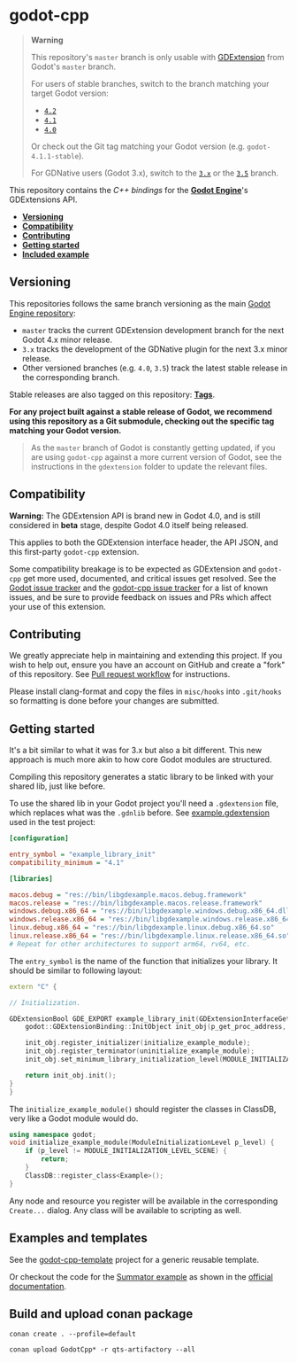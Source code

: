 # godot-cpp

> **Warning**
>
> This repository's `master` branch is only usable with
> [GDExtension](https://godotengine.org/article/introducing-gd-extensions)
> from Godot's `master` branch.
>
> For users of stable branches, switch to the branch matching your target Godot version:
> - [`4.2`](https://github.com/godotengine/godot-cpp/tree/4.2)
> - [`4.1`](https://github.com/godotengine/godot-cpp/tree/4.1)
> - [`4.0`](https://github.com/godotengine/godot-cpp/tree/4.0)
>
> Or check out the Git tag matching your Godot version (e.g. `godot-4.1.1-stable`).
>
> For GDNative users (Godot 3.x), switch to the [`3.x`](https://github.com/godotengine/godot-cpp/tree/3.x)
> or the [`3.5`](https://github.com/godotengine/godot-cpp/tree/3.5) branch.

This repository contains the  *C++ bindings* for the [**Godot Engine**](https://github.com/godotengine/godot)'s GDExtensions API.

- [**Versioning**](#versioning)
- [**Compatibility**](#compatibility)
- [**Contributing**](#contributing)
- [**Getting started**](#getting-started)
- [**Included example**](#included-example)

## Versioning

This repositories follows the same branch versioning as the main [Godot Engine
repository](https://github.com/godotengine/godot):

- `master` tracks the current GDExtension development branch for the next Godot
  4.x minor release.
- `3.x` tracks the development of the GDNative plugin for the next 3.x minor
  release.
- Other versioned branches (e.g. `4.0`, `3.5`) track the latest stable release
  in the corresponding branch.

Stable releases are also tagged on this repository:
[**Tags**](https://github.com/godotengine/godot-cpp/tags).

**For any project built against a stable release of Godot, we recommend using
this repository as a Git submodule, checking out the specific tag matching your
Godot version.**

> As the `master` branch of Godot is constantly getting updated, if you are
> using `godot-cpp` against a more current version of Godot, see the instructions
> in the `gdextension` folder to update the relevant files.

## Compatibility

**Warning:** The GDExtension API is brand new in Godot 4.0, and is still
considered in **beta** stage, despite Godot 4.0 itself being released.

This applies to both the GDExtension interface header, the API JSON, and this
first-party `godot-cpp` extension.

Some compatibility breakage is to be expected as GDExtension and `godot-cpp`
get more used, documented, and critical issues get resolved. See the
[Godot issue tracker](https://github.com/godotengine/godot/issues?q=is%3Aissue+is%3Aopen+label%3Atopic%3Agdextension)
and the [godot-cpp issue tracker](https://github.com/godotengine/godot/issues)
for a list of known issues, and be sure to provide feedback on issues and PRs
which affect your use of this extension.

## Contributing

We greatly appreciate help in maintaining and extending this project. If you
wish to help out, ensure you have an account on GitHub and create a "fork" of
this repository. See [Pull request workflow](https://docs.godotengine.org/en/stable/community/contributing/pr_workflow.html)
for instructions.

Please install clang-format and copy the files in `misc/hooks` into `.git/hooks`
so formatting is done before your changes are submitted.

## Getting started

It's a bit similar to what it was for 3.x but also a bit different.
This new approach is much more akin to how core Godot modules are structured.

Compiling this repository generates a static library to be linked with your shared lib,
just like before.

To use the shared lib in your Godot project you'll need a `.gdextension`
file, which replaces what was the `.gdnlib` before.
See [example.gdextension](test/project/example.gdextension) used in the test project:

```ini
[configuration]

entry_symbol = "example_library_init"
compatibility_minimum = "4.1"

[libraries]

macos.debug = "res://bin/libgdexample.macos.debug.framework"
macos.release = "res://bin/libgdexample.macos.release.framework"
windows.debug.x86_64 = "res://bin/libgdexample.windows.debug.x86_64.dll"
windows.release.x86_64 = "res://bin/libgdexample.windows.release.x86_64.dll"
linux.debug.x86_64 = "res://bin/libgdexample.linux.debug.x86_64.so"
linux.release.x86_64 = "res://bin/libgdexample.linux.release.x86_64.so"
# Repeat for other architectures to support arm64, rv64, etc.
```

The `entry_symbol` is the name of the function that initializes
your library. It should be similar to following layout:

```cpp
extern "C" {

// Initialization.

GDExtensionBool GDE_EXPORT example_library_init(GDExtensionInterfaceGetProcAddress p_get_proc_address, GDExtensionClassLibraryPtr p_library, GDExtensionInitialization *r_initialization) {
	godot::GDExtensionBinding::InitObject init_obj(p_get_proc_address, p_library, r_initialization);

	init_obj.register_initializer(initialize_example_module);
	init_obj.register_terminator(uninitialize_example_module);
	init_obj.set_minimum_library_initialization_level(MODULE_INITIALIZATION_LEVEL_SCENE);

	return init_obj.init();
}
}
```

The `initialize_example_module()` should register the classes in ClassDB, very like a Godot module would do.

```cpp
using namespace godot;
void initialize_example_module(ModuleInitializationLevel p_level) {
	if (p_level != MODULE_INITIALIZATION_LEVEL_SCENE) {
		return;
	}
	ClassDB::register_class<Example>();
}
```

Any node and resource you register will be available in the corresponding `Create...` dialog. Any class will be available to scripting as well.

## Examples and templates

See the [godot-cpp-template](https://github.com/godotengine/godot-cpp-template) project for a
generic reusable template.

Or checkout the code for the [Summator example](https://github.com/paddy-exe/GDExtensionSummator)
as shown in the [official documentation](https://docs.godotengine.org/en/latest/tutorials/scripting/gdextension/gdextension_cpp_example.html).


## Build and upload conan package
```
conan create . --profile=default
```

```
conan upload GodotCpp* -r qts-artifactory --all
```

